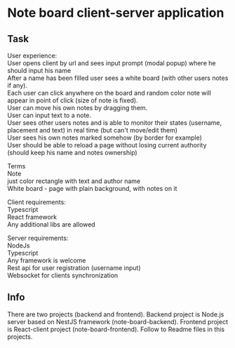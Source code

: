 # Note board client-server application

## Task

User experience:  
User opens client by url and sees input prompt (modal popup) where he should input his name  
After a name has been filled user sees a white board (with other users notes if any).  
Each user can click anywhere on the board and random color note will appear in point of click (size of note is fixed).  
User can move his own notes by dragging them.  
User can input text to a note.  
User sees other users notes and is able to monitor their states (username, placement and text) in real time (but can't move/edit them)  
User sees his own notes marked somehow (by border for example)  
User should be able to reload a page without losing current authority (should keep his name and notes ownership)

Terms  
Note  
just color rectangle with text and author name  
White board - page with plain background, with notes on it

Client requirements:  
Typescript  
React framework  
Any additional libs are allowed

Server requirements:  
NodeJs  
Typescript  
Any framework is welcome  
Rest api for user registration (username input)  
Websocket for clients synchronization

## Info

There are two projects (backend and frontend). Backend project is Node.js server based on NestJS framework (note-board-backend). Frontend project is React-client project (note-board-frontend). Follow to Readme files in this projects.
